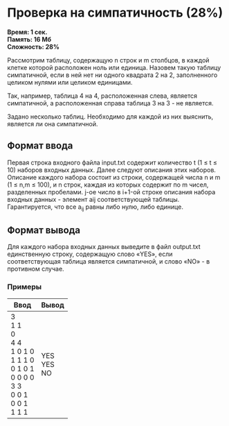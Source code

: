 <h1 class="title">Проверка на симпатичность (28%)</h1>
<p><b>Время: 1 сек.<br>Память: 16 Мб<br>Сложность: 28%</b></p>
<p>Рассмотрим таблицу, содержащую n строк и m столбцов, в каждой клетке которой расположен ноль или единица. Назовем такую таблицу симпатичной, если в ней нет ни одного квадрата 2 на 2, заполненного целиком нулями или целиком единицами.</p>
<p>Так, например, таблица 4 на 4, расположенная слева, является симпатичной, а расположенная справа таблица 3 на 3 - не является.</p>
<p>Задано несколько таблиц. Необходимо для каждой из них выяснить, является ли она симпатичной.</p>
<h2>Формат ввода</h2>
<p>Первая строка входного файла input.txt содержит количество t (1 ≤ t ≤ 10) наборов входных данных. Далее следуют описания этих наборов. Описание каждого набора состоит из строки, содержащей числа n и m (1 ≤ n,m ≤ 100), и n строк, каждая из которых содержит по m чисел, разделенных пробелами. j-ое число в i+1-ой строке описания набора входных данных - элемент aij соответствующей таблицы. Гарантируется, что все a<sub>ij</sub> равны либо нулю, либо единице.</p>
<h2>Формат вывода</h2>
<p>Для каждого набора входных данных выведите в файл output.txt единственную строку, содержащую слово «YES», если соответствующая таблица является симпатичной, и слово «NO» - в противном случае.</p>
<h3>Примеры</h3>
<table class="sample-tests">
  <thead>
     <tr>
        <th>Ввод</th>
        <th>Вывод</th>
     </tr>
  </thead>
  <tbody>
     <tr>
        <td>3<br>
            1 1<br>
            0<br>
            4 4<br>
            1 0 1 0<br>
            1 1 1 0<br>
            0 1 0 1<br>
            0 0 0 0<br>
            3 3<br>
            0 0 1<br>
            0 0 1<br>
            1 1 1</td>
        <td>YES<br>
            YES<br>
            NO</td>
     </tr>
  </tbody>
</table>